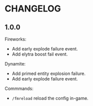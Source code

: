 # CHANGELOG

## 1.0.0

Fireworks:
- Add early explode failure event.
- Add elytra boost fail event.

Dynamite:
- Add primed entity explosion failure.
- Add early explode failure event.

Commmands:
- `/fmreload` reload the config in-game.